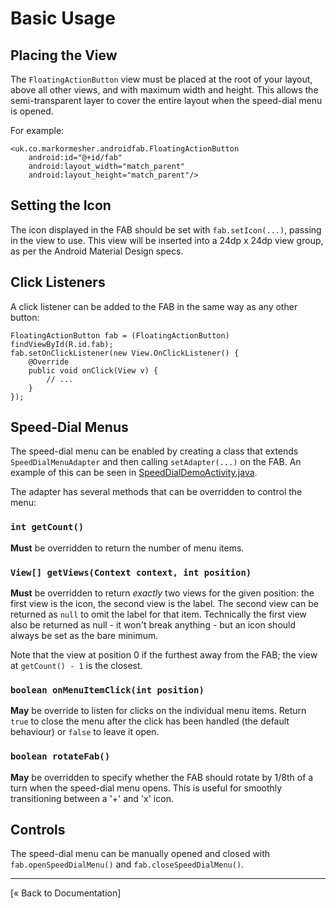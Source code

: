 # Basic Usage

## Placing the View

The `FloatingActionButton` view must be placed at the root of your layout, above all other views, and with maximum width and height. This allows the semi-transparent layer to cover the entire layout when the speed-dial menu is opened.

For example:

    <uk.co.markormesher.androidfab.FloatingActionButton
        android:id="@+id/fab"
        android:layout_width="match_parent"
        android:layout_height="match_parent"/>

## Setting the Icon

The icon displayed in the FAB should be set with `fab.setIcon(...)`, passing in the view to use. This view will be inserted into a 24dp x 24dp view group, as per the Android Material Design specs.
    
## Click Listeners

A click listener can be added to the FAB in the same way as any other button:

    FloatingActionButton fab = (FloatingActionButton) findViewById(R.id.fab);
    fab.setOnClickListener(new View.OnClickListener() {
        @Override
        public void onClick(View v) {
            // ...
        }
    });

## Speed-Dial Menus

The speed-dial menu can be enabled by creating a class that extends `SpeedDialMenuAdapter` and then calling `setAdapter(...)` on the FAB. An example of this can be seen in [SpeedDialDemoActivity.java](/app/src/main/java/uk/co/markormesher/androidfab/app/SpeedDialDemoActivity.java).

The adapter has several methods that can be overridden to control the menu:

### `int getCount()`

**Must** be overridden to return the number of menu items.

### `View[] getViews(Context context, int position)`

**Must** be overridden to return *exactly* two views for the given position: the first view is the icon, the second view is the label. The second view can be returned as `null` to omit the label for that item. Technically the first view also be returned as null - it won't break anything - but an icon should always be set as the bare minimum.

Note that the view at position 0 if the furthest away from the FAB; the view at `getCount() - 1` is the closest.

### `boolean onMenuItemClick(int position)`

**May** be override to listen for clicks on the individual menu items. Return `true` to close the menu after the click has been handled (the default behaviour) or `false` to leave it open.

### `boolean rotateFab()`

**May** be overridden to specify whether the FAB should rotate by 1/8th of a turn when the speed-dial menu opens. This is useful for smoothly transitioning between a '+' and 'x' icon.

## Controls

The speed-dial menu can be manually opened and closed with `fab.openSpeedDialMenu()` and `fab.closeSpeedDialMenu()`.

---

[&laquo; Back to Documentation]